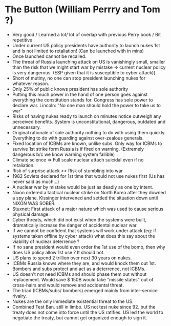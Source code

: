 # The Button (William Perrry and Tom ?) 
   - Very good / Learned a lot/ lot of overlap with previous Perry book / Bit repetitive
   - Under current US policy presidents have authority to launch nukes 1st and is not limited to retaliation! (Can be launched with in mins) 
   - Once launched cannot be recalled. 
   - The threat of Russia launching attack on US is vanishingly small, smaller than the risk that we might start war by mistake => current nuclear policy is very dangerous. (ESP given that it is susceptible to cyber attack)) 
   - Short of mutiny, no one can stop president launching nukes for whatever reason. 
   - Only 25% of public knows president has sole authority
   - Putting this much power in the hand of one person goes against everything the constitution stands for.  Congress has sole power to declare war. Lincoln: "No one man should hold the power to take us to war"
   - Risks of having nukes ready to launch on minutes notice outweigh any perceived benefits. System is unconstitutional, dangerous, outdated and unnecessary. 
   - Original rationale of sole authority nothing to do with using them quickly. Everything to do with guarding against over-zealous generals. 
   - Fixed location of ICBMs are known, unlike subs. Only way for ICBMs to survive 1st strike form Russia is if fired on warning. (Extremely dangerous b/c we know warning system fallible) 
   - Climate science => Full scale nuclear attach suicidal even if no retaliation.
   - Risk of surprise attack  << Risk of stumbling into war
   - 1982 Soviets declared for 1st time that would not use nukes first (Us has never said as much...)
   - A nuclear war by mistake would be just as deadly as one by intent. 
   - Nixon ordered a tactical nuclear strike on North Korea after they downed a spy plane. Kissinger intervened and settled the situation down until NIXON WAS SOBER. 
   - Stuxnet: First attack of a major nature which was used  to cause serious physical damage. 
   - Cyber threats, which did not exist when the systems were built, dramatically increase the danger of accidental nuclear war. 
   - If we cannot be confident that systems will work under attack (eg: if systems taken offline by cyber attack)  what does this say about the viability of nuclear deterrence ?
   - If no sane president would even order the 1st use of the bomb, then why does US policy allow 1st use ? It should not.   
   - US plans to spend 2 trillion over next 30 years on nukes. 
   - ICBMs Russia knows where they are, and would knock them out 1st. Bombers and subs protect and act as a deterrence, not ICBMs. 
   - US doesn't not need ICBMs and should phase them out without replacement. Would save $ 150B  would take "missile states" out of cross-hairs and would remove and accidental threat. 
   - The triad (ICBMs/subs/ bombers) emerged mainly from inter-service rivalry. 
   - Nukes are the only immediate existential threat to the US. 
   - Combined Test Ban. still in limbo. US not test nuke since 92. but the treaty does not come into force until the US ratifies. US led the world to negotiate the treaty, but cannot get organized enough to sign it. 
